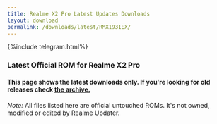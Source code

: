 ```yaml
---
title: Realme X2 Pro Latest Updates Downloads
layout: download
permalink: /downloads/latest/RMX1931EX/
---
```

<script>
    $(document).ready(function () {
        loadLatest("RMX1931EX");
    });
</script>

{%include telegram.html%}

<div class="col-12 mx-auto">
    <h3 class="title bg-light p-2 rounded">Latest Official ROM for Realme X2 Pro</h3>
    <h4>This page shows the latest downloads only. If you're looking for old releases check
        <a href="/downloads/archive/RMX1931EX/">the archive.</a></h4>
    <p><i>Note: </i>All files listed here are official untouched ROMs.
        It's not owned, modified or edited by Realme Updater.</p>
    <div id="downloads">
    </div>
</div>